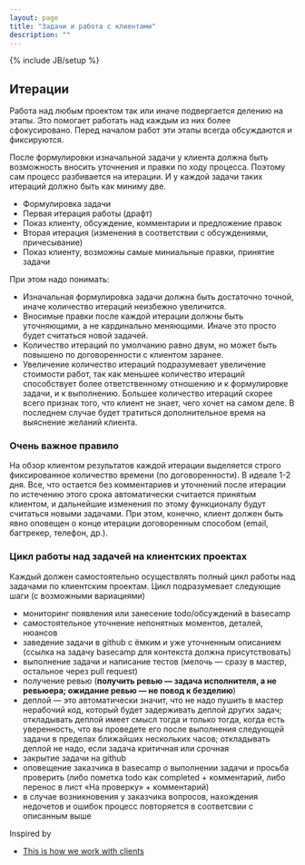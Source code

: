 ```yaml
---
layout: page
title: "Задачи и работа с клиентами"
description: ""
---
```

{% include JB/setup %}

## Итерации

Работа над любым проектом так или иначе подвергается делению на этапы. Это помогает работать над каждым из них более сфокусировано. Перед началом работ эти этапы всегда обсуждаются и фиксируются. 

После формулировки изначальной задачи у клиента должна быть возможность вносить уточнения и правки по ходу процесса. Поэтому сам процесс разбивается на итерации. И у каждой задачи таких итераций должно быть как миниму две.

* Формулировка задачи
* Первая итерация работы (драфт)
* Показ клиенту, обсуждение, комментарии и предложение правок
* Вторая итерация (изменения в соответствии с обсуждениями, причесывание)
* Показ клиенту, возможны самые миниальные правки, принятие задачи

При этом надо понимать:

* Изначальная формулировка задачи должна быть достаточно точной, иначе количество итераций неизбежно увеличится.
* Вносимые правки после каждой итерации должны быть уточняющими, а не кардинально меняющими. Иначе это просто будет считаться новой задачей.
* Количество итераций по умолчанию равно двум, но может быть повышено по договоренности с клиентом заранее. 
* Увеличение количество итераций подразумевает увеличение стоимости работ, так как меньшее количество итераций способствует более ответственному отношению и к формулировке задачи, и к выполнению. Большее количество итераций скорее всего признак того, что клиент не знает, чего хочет на самом деле. В последнем случае будет тратиться дополнительное время на выяснение желаний клиента.

### Очень важное правило

На обзор клиентом результатов каждой итерации выделяется строго фиксированное количество времени (по договоренности). В идеале 1-2 дня. Все, что остается без комментариев и уточнений после итерации по истечению этого срока автоматически считается принятым клиентом, и дальнейшие изменения по этому функционалу будут считаться новыми задачами. При этом, конечно, клиент должен быть явно оповещен о конце итерации договоренным способом (email, багтрекер, телефон, др.).


### Цикл работы над задачей на клиентских проектах

Каждый должен самостоятельно осуществлять полный цикл работы над задачами по клиентским проектам. Цикл подразумевает следующие шаги (с возможными вариациями)

* мониторинг появления или занесение todo/обсуждений в basecamp 
* самостоятельное уточнение непонятных моментов, деталей, нюансов
* заведение задачи в github с ёмким и уже уточненным описанием (ссылка на задачу basecamp для контекста должна присутствовать)
* выполнение задачи и написание тестов (мелочь — сразу в мастер, остальное через pull request)
* получение ревью (**получить ревью — задача исполнителя, а не ревьюера; ожидание ревью — не повод к безделию**)
* деплой — это автоматически значит, что не надо пушить в мастер нерабочий код, который будет задерживать деплой других задач; откладывать деплой имеет смысл тогда и только тогда, когда есть уверенность, что вы проведете его после выполнения следующей задачи в пределах ближайших нескольких часов; откладывать деплой не надо, если задача критичная или срочная
* закрытие задачи на github
* оповещение заказчика в basecamp о выполнении задачи и просьба проверить (либо пометка todo как completed + комментарий, либо перенос в лист «На проверку» + комментарий)
* в случае возникновения у заказчика вопросов, нахождения недочетов и ошибок процесс повторяется в соответсвии с описанным выше


Inspired by

* [This is how we work with clients](http://elweb.co/stuff/this-is-how-we-work-with-clients/)
